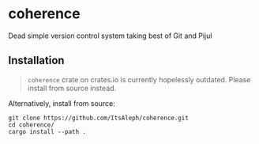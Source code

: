 # coherence

Dead simple version control system taking best of Git and Pijul

## Installation

> `coherence` crate on crates.io is currently hopelessly outdated. Please install from source instead.

Alternatively, install from source:

```
git clone https://github.com/ItsAleph/coherence.git
cd coherence/
cargo install --path .
```
